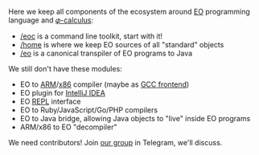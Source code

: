 Here we keep all components of the ecosystem around [EO](https://www.eolang.org) programming language and
[𝜑-calculus](https://arxiv.org/abs/2111.13384):

  * [/eoc](https://www.github.com/objectionary/eoc) is a command line toolkit, start with it!
  * [/home](https://www.github.com/objectionary/home) is where we keep EO sources of all "standard" objects
  * [/eo](https://www.github.com/objectionary/eo) is a canonical transpiler of EO programs to Java

We still don't have these modules:

  * EO to [ARM](https://en.wikipedia.org/wiki/ARM_architecture)/[x86](https://en.wikipedia.org/wiki/X86) compiler (maybe as [GCC frontend](https://gcc.gnu.org/frontends.html))
  * EO plugin for [IntelliJ IDEA](https://en.wikipedia.org/wiki/IntelliJ_IDEA)
  * EO [REPL](https://en.wikipedia.org/wiki/Read%E2%80%93eval%E2%80%93print_loop) interface
  * EO to Ruby/JavaScript/Go/PHP compilers
  * EO to Java bridge, allowing Java objects to "live" inside EO programs
  * ARM/x86 to EO "decompiler"

We need contributors! Join [our group](https://t.me/polystat_org) in Telegram, we'll discuss.
